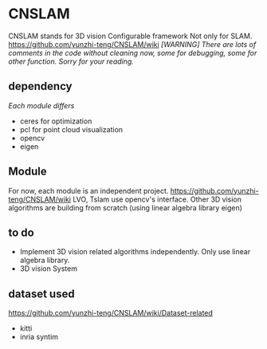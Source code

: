 # CNSLAM
CNSLAM stands for 3D vision Configurable framework Not only for SLAM.   
https://github.com/yunzhi-teng/CNSLAM/wiki 
*\[WARNING\] There are lots of comments in the code without cleaning now, some for debugging, some for other function. Sorry for your reading.*
## dependency
*Each module differs*
- ceres for optimization
- pcl for point cloud visualization
- opencv
- eigen

## Module
For now, each module is an independent project.
https://github.com/yunzhi-teng/CNSLAM/wiki 
LVO, Tslam use opencv's interface. 
Other 3D vision algorithms are building from scratch (using linear algebra library eigen)
## to do
- Implement 3D vision related algorithms independently. Only use linear algebra library. 
- 3D vision System
## dataset used
https://github.com/yunzhi-teng/CNSLAM/wiki/Dataset-related
- kitti
- inria syntim
